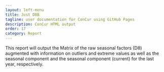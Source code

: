 ```yaml
---
layout: left-menu
title: Just D8B
tagline: user documentation for ConCur using GitHub Pages
description: ConCur HTML output
order: 17
category: Report
---
```

This report will output the Matrix of the raw seasonal factors (D8) augmented with information on outliers and extreme values as well as the seasonal component and the seasonal component (current) for the last year, respectively.

